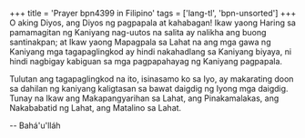 +++
title = 'Prayer bpn4399 in Filipino'
tags = ['lang-tl', 'bpn-unsorted']
+++
O aking Diyos, ang Diyos ng pagpapala at kahabagan! Ikaw yaong Haring sa pamamagitan ng Kaniyang nag-uutos na salita ay nalikha ang buong santinakpan; at Ikaw yaong Mapagpala sa Lahat na ang mga gawa ng Kaniyang mga tagapaglingkod ay hindi nakahadlang sa Kaniyang biyaya, ni hindi nagbigay kabiguan sa mga pagpapahayag ng Kaniyang pagpapala.

Tulutan ang tagapaglingkod na ito, isinasamo ko sa Iyo, ay makarating doon sa dahilan ng kaniyang kaligtasan sa bawat daigdig ng Iyong mga daigdig. Tunay na Ikaw ang Makapangyarihan sa Lahat, ang Pinakamalakas, ang Nakababatid ng Lahat, ang Matalino sa Lahat.

-- Bahá'u'lláh
